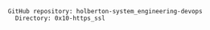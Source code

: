          GitHub repository: holberton-system_engineering-devops
           Directory: 0x10-https_ssl